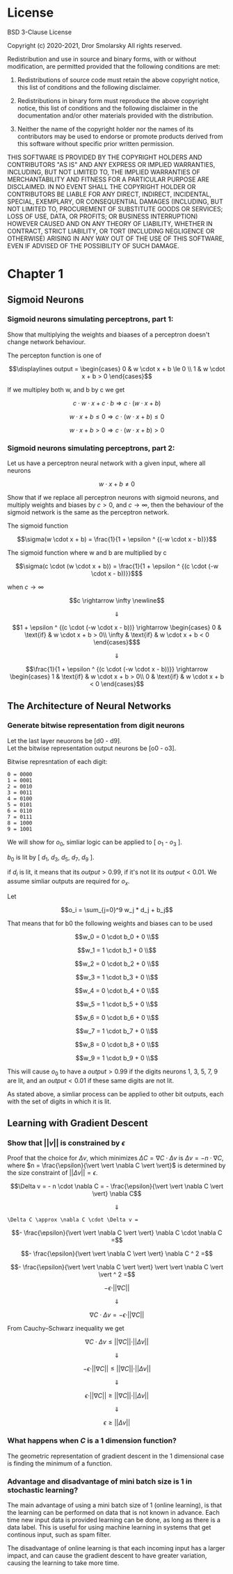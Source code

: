 # License

BSD 3-Clause License

Copyright (c) 2020-2021, Dror Smolarsky
All rights reserved.

Redistribution and use in source and binary forms, with or without
modification, are permitted provided that the following conditions are met:

1. Redistributions of source code must retain the above copyright notice,
   this list of conditions and the following disclaimer.

2. Redistributions in binary form must reproduce the above copyright notice,
   this list of conditions and the following disclaimer in the documentation
   and/or other materials provided with the distribution.

3. Neither the name of the copyright holder nor the names of its
   contributors may be used to endorse or promote products derived from
   this software without specific prior written permission.

THIS SOFTWARE IS PROVIDED BY THE COPYRIGHT HOLDERS AND CONTRIBUTORS "AS IS"
AND ANY EXPRESS OR IMPLIED WARRANTIES, INCLUDING, BUT NOT LIMITED TO, THE
IMPLIED WARRANTIES OF MERCHANTABILITY AND FITNESS FOR A PARTICULAR PURPOSE
ARE DISCLAIMED. IN NO EVENT SHALL THE COPYRIGHT HOLDER OR CONTRIBUTORS BE
LIABLE FOR ANY DIRECT, INDIRECT, INCIDENTAL, SPECIAL, EXEMPLARY, OR
CONSEQUENTIAL DAMAGES (INCLUDING, BUT NOT LIMITED TO, PROCUREMENT OF
SUBSTITUTE GOODS OR SERVICES; LOSS OF USE, DATA, OR PROFITS; OR BUSINESS
INTERRUPTION) HOWEVER CAUSED AND ON ANY THEORY OF LIABILITY, WHETHER IN
CONTRACT, STRICT LIABILITY, OR TORT (INCLUDING NEGLIGENCE OR OTHERWISE)
ARISING IN ANY WAY OUT OF THE USE OF THIS SOFTWARE, EVEN IF ADVISED OF THE
POSSIBILITY OF SUCH DAMAGE.

# Chapter 1

## Sigmoid Neurons

### Sigmoid neurons simulating perceptrons, part 1:

Show that multiplying the weights and biaases of a perceptron doesn't change
network behaviour.

The percepton function is one of

```math
\displaylines

output = \begin{cases}
  0 & w \cdot x + b \le 0 \\
  1 & w \cdot x + b > 0
\end{cases}
```

If we multipley both w, and b by c we get

```math
c \cdot w \cdot x + c \cdot b \Rightarrow c \cdot (w \cdot x + b)
```

```math
w \cdot x + b \le 0 \Rightarrow c \cdot (w \cdot x + b) \le 0
```

```math
w \cdot x + b > 0 \Rightarrow c \cdot (w \cdot x + b) > 0
```

### Sigmoid neurons simulating perceptrons, part 2:

Let us have a perceptron neural network with a given input, where all neurons

```math
w \cdot x + b \ne 0
```

Show that if we replace all perceptron neurons with sigmoid neurons, and
multiply weights and biases by $c > 0$, and $c \rightarrow \infty$, then the
behaviour of the sigmoid network is the same as the perceptron network.

The sigmoid function

```math
\sigma(w \cdot x + b) = \frac{1}{1 + \epsilon ^ {(-w \cdot x - b)}}
```

The sigmoid function where w and b are multiplied by c

```math
\sigma(c \cdot (w \cdot x + b)) =
  \frac{1}{1 + \epsilon ^ {(c \cdot (-w \cdot x - b))}}$
```

when $c \rightarrow \infty$

```math
c \rightarrow \infty \newline
```

```math
\Downarrow
```

```math
1 + \epsilon ^ {(c \cdot (-w \cdot x - b))} \rightarrow \begin{cases}
  0 & \text{if} & w \cdot x + b > 0\\
  \infty & \text{if} & w \cdot x + b < 0
\end{cases}$
```

```math
\Downarrow
```

```math
\frac{1}{1 + \epsilon ^ {(c \cdot (-w \cdot x - b))}} \rightarrow \begin{cases}
  1 & \text{if} & w \cdot x + b > 0\\
  0 & \text{if} & w \cdot x + b < 0
\end{cases}
```

## The Architecture of Neural Networks

### Generate bitwise representation from digit neurons

Let the last layer neuorons be [d0 - d9].<br/>
Let the bitwise representation output neurons be [o0 - o3].

Bitwise represntation of each digit:

```
0 = 0000
1 = 0001
2 = 0010
3 = 0011
4 = 0100
5 = 0101
6 = 0110
7 = 0111
8 = 1000
9 = 1001
```

We will show for $o_0$, simliar logic can be applied to [ $o_1$ - $o_3$ ].

$b_0$ is lit by [ $d_1$, $d_3$, $d_5$, $d_7$, $d_9$ ].

if $d_i$ is lit, it means that its $output > 0.99$, if it's not lit its
$output < 0.01$. We assume simliar outputs are required for $o_x$.

Let

```math
o_i = \sum_{j=0}^9 w_j * d_j + b_j
```

That means that for b0 the following weights and biases can to be used

```math
w_0 = 0 \cdot b_0 + 0 \\
```

```math
w_1 = 1 \cdot b_1 + 0 \\
```

```math
w_2 = 0 \cdot b_2 + 0 \\
```

```math
w_3 = 1 \cdot b_3 + 0 \\
```

```math
w_4 = 0 \cdot b_4 + 0 \\
```

```math
w_5 = 1 \cdot b_5 + 0 \\
```

```math
w_6 = 0 \cdot b_6 + 0 \\
```

```math
w_7 = 1 \cdot b_7 + 0 \\
```

```math
w_8 = 0 \cdot b_8 + 0 \\
```

```math
w_9 = 1 \cdot b_9 + 0 \\
```

This will cause $o_0$ to have a $output > 0.99$ if the digits neurons 1, 3,
5, 7, 9 are lit, and an $output < 0.01$ if these same digits are not lit.

As stated above, a simliar process can be applied to other bit outputs, each
with the set of digits in which it is lit.

## Learning with Gradient Descent

### Show that $\vert \vert v \vert \vert$ is constrained by $\epsilon$

Proof that the choice for $\Delta v$, which minimizes
$\Delta C = \nabla C \cdot \Delta v$ is $\Delta v = -n \cdot \nabla C$, where
$n = \frac{\epsilon}{\vert \vert \nabla C \vert \vert}$ is determined by the
size constraint of $\vert \vert \Delta v \vert \vert = \epsilon$.

```math
\Delta v =
  - n \cdot \nabla C =
  - \frac{\epsilon}{\vert \vert \nabla C \vert \vert} \nabla C
```

```math
\Downarrow
```

```
\Delta C \approx \nabla C \cdot \Delta v =
```

```math
- \frac{\epsilon}{\vert \vert \nabla C \vert \vert} \nabla C \cdot \nabla C =
```

```math
- \frac{\epsilon}{\vert \vert \nabla C \vert \vert} \nabla C ^ 2 =
```

```math
- \frac{\epsilon}{\vert \vert \nabla C \vert \vert} \vert \vert \nabla C \vert \vert ^ 2 =
```

```math
- \epsilon \cdot \vert \vert \nabla C \vert \vert
```

```math
\Downarrow
```

```math
\nabla C \cdot \Delta v = - \epsilon \cdot \vert \vert \nabla C \vert \vert
```

From Cauchy–Schwarz inequality we get

```math
\nabla C \cdot \Delta v
\leq
\vert \vert \nabla C \vert \vert \cdot
\vert \vert \Delta v \vert \vert
```

```math
\Downarrow
```

```math
- \epsilon \cdot \vert \vert \nabla C \vert \vert
\leq
\vert \vert \nabla C \vert \vert \cdot
\vert \vert \Delta v \vert \vert
```

```math
\Downarrow
```

```math
\epsilon \cdot \vert \vert \nabla C \vert \vert
\geq
\vert \vert \nabla C \vert \vert \cdot
\vert \vert \Delta v \vert \vert
```

```math
\Downarrow
```

```math
\epsilon \geq \vert \vert \Delta v \vert \vert
```

### What happens when $C$ is a 1 dimension function?

The geometric representation of gradient descent in the 1 dimensional case is
finding the minimum of a function.

### Advantage and disadvantage of mini batch size is 1 in stochastic learning?

The main advantage of using a mini batch size of 1 (online learning), is that
the learning can be performed on data that is not known in advance. Each time
new input data is provided learning can be done, as long as there is a data
label. This is useful for using machine learning in systems that get continous
input, such as spam filter.

The disadvantage of online learning is that each incoming input has a larger
impact, and can cause the gradient descent to have greater variation, causing
the learning to take more time.